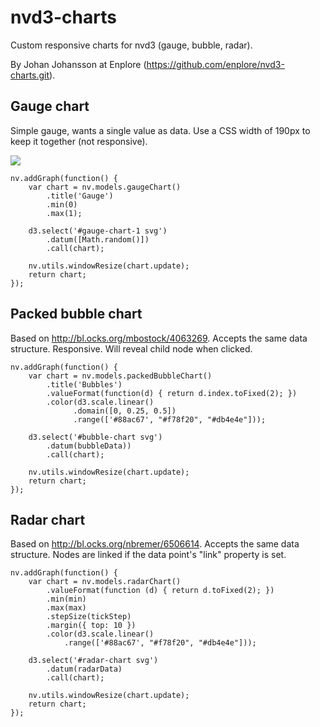 # nvd3-charts
Custom responsive charts for nvd3 (gauge, bubble, radar).

By Johan Johansson at Enplore (https://github.com/enplore/nvd3-charts.git).

## Gauge chart
Simple gauge, wants a single value as data. Use a CSS width of 190px to keep it together (not responsive).

![](https://raw.githubusercontent.com/enplore/nvd3-charts/master/gauge.png)

```
nv.addGraph(function() {
    var chart = nv.models.gaugeChart()
        .title('Gauge')
        .min(0)
        .max(1);

    d3.select('#gauge-chart-1 svg')
        .datum([Math.random()])
        .call(chart);

    nv.utils.windowResize(chart.update);
    return chart;
});
```

## Packed bubble chart
Based on http://bl.ocks.org/mbostock/4063269. Accepts the same data structure. Responsive. Will reveal child node when clicked.

```
nv.addGraph(function() {
    var chart = nv.models.packedBubbleChart()
        .title('Bubbles')
        .valueFormat(function(d) { return d.index.toFixed(2); })
        .color(d3.scale.linear()
              .domain([0, 0.25, 0.5])
              .range(['#88ac67', "#f78f20", "#db4e4e"]));

    d3.select('#bubble-chart svg')
        .datum(bubbleData))
        .call(chart);

    nv.utils.windowResize(chart.update);
    return chart;
});
```

## Radar chart
Based on http://bl.ocks.org/nbremer/6506614. Accepts the same data structure. Nodes are linked if the data point's "link" property is set.

```
nv.addGraph(function() {
    var chart = nv.models.radarChart()
        .valueFormat(function (d) { return d.toFixed(2); })
        .min(min)
        .max(max)
        .stepSize(tickStep)
        .margin({ top: 10 })
        .color(d3.scale.linear()
            .range(['#88ac67', "#f78f20", "#db4e4e"]));

    d3.select('#radar-chart svg')
        .datum(radarData)
        .call(chart);

    nv.utils.windowResize(chart.update);
    return chart;
});
```